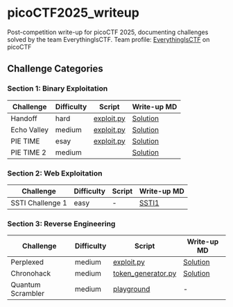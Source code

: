 # picoCTF2025_writeup
Post-competition write-up for picoCTF 2025, documenting challenges solved by the team EverythingIsCTF.
Team profile: [EverythingIsCTF](https://play.picoctf.org/teams/14333) on picoCTF

## Challenge Categories

### Section 1: Binary Exploitation

| Challenge   | Difficulty | Script                                                                      | Write-up MD                                                        |
|-------------|------------|-----------------------------------------------------------------------------|-------------------------------------------------------------------|
| Handoff     | hard       | [exploit.py](./binary_exploiration/Handoff[hard]/exploit.py)                | [Solution](./binary_exploiration/Handoff[hard]/solution.md)         |
| Echo Valley | medium     | [exploit.py](./binary_exploiration/Echo_valley[medium]/exploit.py)          | [Solution](./binary_exploiration/Echo_valley[medium]/solution.md)   |
| PIE TIME    | esay       | [exploit.py](./binary_exploiration/PIE_time[esay]/exploit.py)              | [Solution](./binary_exploiration/PIE_time[esay]/solution.md)        |
| PIE TIME 2  | medium     |            | [Solution](./binary_exploiration/PIE_time2[medium]/solution.md)     |

### Section 2: Web Exploitation

| Challenge          | Difficulty | Script | Write-up MD                      |
|--------------------|------------|--------|----------------------------------|
| SSTI Challenge 1   | easy       | -      | [SSTI1](./web/SSTI_Series/SSTI1.md) |

### Section 3: Reverse Engineering

| Challenge   | Difficulty | Script                                                          | Write-up MD                                                          |
|-------------|------------|----------------------------------------------------------------|----------------------------------------------------------------------|
| Perplexed   | medium     | [exploit.py](./reverse_engineering/perplexed[medium]/exploit.py)   | [Solution](./reverse_engineering/perplexed[medium]/solution.md)       |
| Chronohack  | medium     | [token_generator.py](./reverse_engineering/chronohack[medium]/exploit.py) | [Solution](./reverse_engineering/chronohack[medium]/solution.md)        |
| Quantum Scrambler | medium | [playground](./reverse_engineering/quantum[medium]/playground.py) | -
